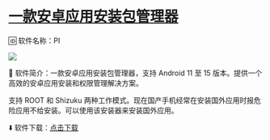 # [一款安卓应用安装包管理器](https://github.com/jaaleng/jaaleng.github.io/issues/70)

🆔  软件名称：PI

![](https://pic.superbed.cc/item/66ecdb6e2e3b94edab5fa1f9.jpg)

📁  软件简介：一款安卓应用安装包管理器，支持 Android 11 至 15 版本。提供一个高效的安卓应用安装和权限管理解决方案。

支持 ROOT 和 Shizuku 两种工作模式。现在国产手机经常在安装国外应用时报危险应用不给安装。可以使用该安装器来安装国外应用。

⬇️ 软件下载：[点击下载](https://github.com/SanmerApps/PI/releases)

